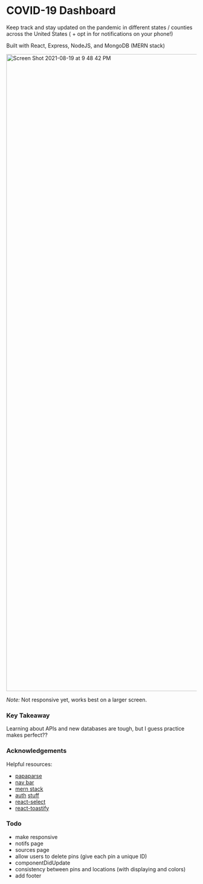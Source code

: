 # COVID-19 Dashboard

Keep track and stay updated on the pandemic in different states / counties across the United States ( + opt in for notifications on your phone!)

Built with React, Express, NodeJS, and MongoDB (MERN stack)

<img width="1680" alt="Screen Shot 2021-08-19 at 9 48 42 PM" src="https://user-images.githubusercontent.com/68198839/130171378-0d5776dc-3735-4207-b2e7-5ec02949cd4d.png">

*Note:* Not responsive yet, works best on a larger screen.

### Key Takeaway

Learning about APIs and new databases are tough, but I guess practice makes perfect??

### Acknowledgements

Helpful resources:
- [papaparse](https://www.papaparse.com/)
- [nav bar](https://www.youtube.com/watch?v=5R9jFHlG6ik&ab_channel=WebDevSimplified)
- [mern stack](https://www.youtube.com/watch?v=7CqJlxBYj-M&ab_channel=freeCodeCamp.org)
- [auth](https://blog.bitsrc.io/build-a-login-auth-app-with-mern-stack-part-1-c405048e3669) [stuff](https://www.youtube.com/watch?v=LKlO8vLvUao&t=5007s&ab_channel=JavaScriptMastery)
- [react-select](https://react-select.com/home)
- [react-toastify](https://fkhadra.github.io/react-toastify/introduction/)

### Todo
- make responsive
- notifs page
- sources page
- allow users to delete pins (give each pin a unique ID)
- componentDidUpdate
- consistency between pins and locations (with displaying and colors)
- add footer

